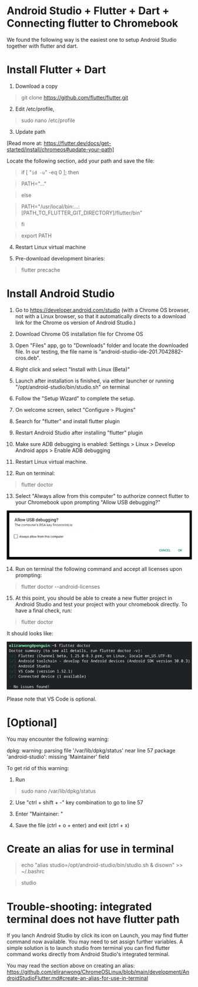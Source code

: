 # Android Studio + Flutter + Dart + Connecting flutter to Chromebook

We found the following way is the easiest one to setup Android Studio together with flutter and dart.

# Install Flutter + Dart

1) Download a copy

> git clone https://github.com/flutter/flutter.git

2) Edit /etc/profile,

> sudo nano /etc/profile

3) Update path

[Read more at: https://flutter.dev/docs/get-started/install/chromeos#update-your-path]

Locate the following section, add your path and save the file:

> if [ "`id -u`" -eq 0 ]; then

>   PATH="..."

> else

>   PATH="/usr/local/bin:...:[PATH_TO_FLUTTER_GIT_DIRECTORY]/flutter/bin"

> fi

> export PATH

4) Restart Linux virtual machine

5) Pre-download development binaries:

> flutter precache

# Install Android Studio

1) Go to https://developer.android.com/studio (with a Chrome OS browser, not with a Linux browser, so that it automatically directs to a download link for the Chrome os version of Android Studio.)

2) Download Chrome OS installation file for Chrome OS

3) Open "Files" app, go to "Downloads" folder and locate the downloaded file.  In our testing, the file name is "android-studio-ide-201.7042882-cros.deb".

4) Right click and select "Install with Linux (Beta)"

5) Launch after installation is finished, via either launcher or running "/opt/android-studio/bin/studio.sh" on terminal

6) Follow the "Setup Wizard" to complete the setup.

7) On welcome screen, select "Configure > Plugins"

8) Search for "flutter" and install flutter plugin

9) Restart Android Studio after installing "flutter" plugin

10) Make sure ADB debugging is enabled: Settings > Linux > Develop Android apps > Enable ADB debugging

11) Restart Linux virtual machine.

12) Run on terminal:

> flutter doctor

13) Select "Always allow from this computer" to authorize connect flutter to your Chromebook upon prompting "Allow USB debugging?"

<img src="screenshot_connect_chromebook.png">

14) Run on terminal the following command and accept all licenses upon prompting:

> flutter doctor --android-licenses

15) At this point, you should be able to create a new flutter project in Android Studio and test your project with your chromebook directly. To have a final check, run:

> flutter doctor

It should looks like:

<img src="flutter_doctor.png">

Please note that VS Code is optional.

# [Optional]

You may encounter the following warning:

dpkg: warning: parsing file '/var/lib/dpkg/status' near line 57 package 'android-studio':
 missing 'Maintainer' field

To get rid of this warning:

1) Run

> sudo nano /var/lib/dpkg/status

2) Use "ctrl + shift + -" key combination to go to line 57

3) Enter "Maintainer: "

3) Save the file (ctrl + o + enter) and exit (ctrl + x)

# Create an alias for use in terminal

> echo "alias studio=/opt/android-studio/bin/studio.sh & disown" >> ~/.bashrc

> studio

# Trouble-shooting: integrated terminal does not have flutter path

If you lanch Android Studio by click its icon on Launch, you may find flutter command now available.  You may need to set assign further variables.  A simple solution is to launch studio from terminal you can find flutter command works directly from Android Studio's integrated terminal.

You may read the section above on creating an alias:
https://github.com/eliranwong/ChromeOSLinux/blob/main/development/AndroidStudioFlutter.md#create-an-alias-for-use-in-terminal

